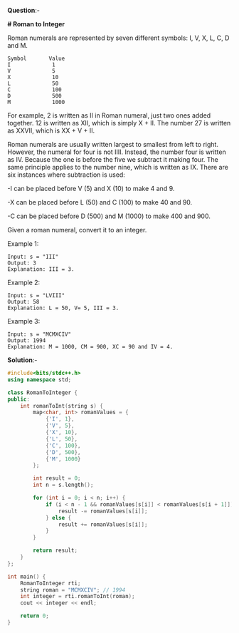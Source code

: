 **Question**:-

**# Roman to Integer**

Roman numerals are represented by seven different symbols: I, V, X, L, C, D and M.
```
Symbol       Value
I             1
V             5
X             10
L             50
C             100
D             500
M             1000
```
For example, 2 is written as II in Roman numeral, just two ones added together. 12 is written as XII, which is simply X + II. The number 27 is written as XXVII, which is XX + V + II.

Roman numerals are usually written largest to smallest from left to right. However, the numeral for four is not IIII. Instead, the number four is written as IV. Because the one is before the five we subtract it making four. The same principle applies to the number nine, which is written as IX. There are six instances where subtraction is used:

-I can be placed before V (5) and X (10) to make 4 and 9. 

-X can be placed before L (50) and C (100) to make 40 and 90. 

-C can be placed before D (500) and M (1000) to make 400 and 900.

Given a roman numeral, convert it to an integer.

Example 1:
```
Input: s = "III"
Output: 3
Explanation: III = 3.
```
Example 2:
```
Input: s = "LVIII"
Output: 58
Explanation: L = 50, V= 5, III = 3.
```
Example 3:
```
Input: s = "MCMXCIV"
Output: 1994
Explanation: M = 1000, CM = 900, XC = 90 and IV = 4.
```

**Solution**:-
```c++
#include<bits/stdc++.h>
using namespace std;

class RomanToInteger {
public:
    int romanToInt(string s) {
        map<char, int> romanValues = {
            {'I', 1},
            {'V', 5},
            {'X', 10},
            {'L', 50},
            {'C', 100},
            {'D', 500},
            {'M', 1000}
        };

        int result = 0;
        int n = s.length();

        for (int i = 0; i < n; i++) {
            if (i < n - 1 && romanValues[s[i]] < romanValues[s[i + 1]]) {
                result -= romanValues[s[i]];
            } else {
                result += romanValues[s[i]];
            }
        }

        return result;
    }
};

int main() {
    RomanToInteger rti;
    string roman = "MCMXCIV"; // 1994
    int integer = rti.romanToInt(roman);
    cout << integer << endl;

    return 0;
}


